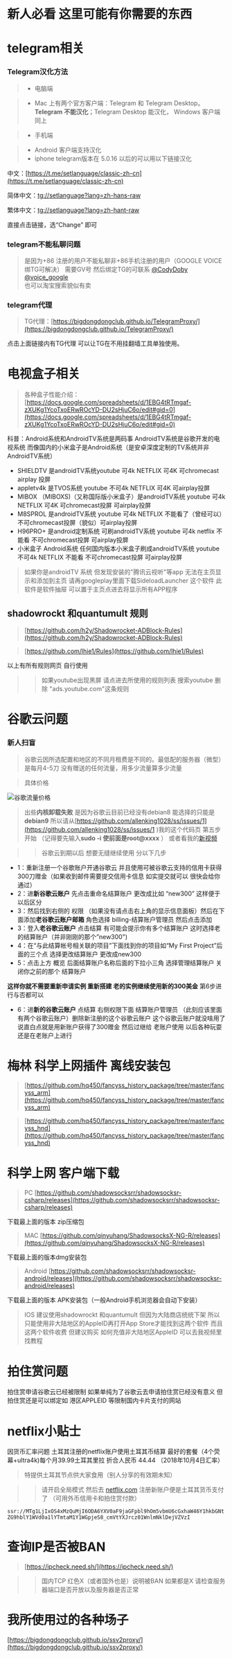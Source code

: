 # **新人必看 这里可能有你需要的东西**
# telegram相关
###                     Telegram汉化方法 

> * 电脑端


> * Mac 上有两个官方客户端：Telegram 和 Telegram Desktop。**Telegram 不能汉化**；Telegram Desktop 能汉化，
Windows 客户端同上

> * 手机端 

> * Android 客户端支持汉化
> * iphone telegram版本在 5.0.16 以后的可以用以下链接汉化 

中文：[https://t.me/setlanguage/classic-zh-cn](https://t.me/setlanguage/classic-zh-cn)

简体中文：[tg://setlanguage?lang=zh-hans-raw](tg://setlanguage?lang=zh-hans-raw)

繁体中文：[tg://setlanguage?lang=zh-hant-raw](tg://setlanguage?lang=zh-hant-raw)

直接点击链接，选“Change” 即可

###                   telegram不能私聊问题
>是因为+86 注册的用户不能私聊非+86手机注册的用户（GOOGLE VOICE绑TG可解决）
需要GV号 然后绑定TG的可联系  [@CodyDoby](https://t.me/CodyDoby)  [@voice_google](https://t.me/voice_google)  
也可以淘宝搜索貌似有卖

###                    telegram代理
>TG代理：[https://bigdongdongclub.github.io/TelegramProxy/](https://bigdongdongclub.github.io/TelegramProxy/)

点击上面链接内有TG代理  可以让TG在不用挂翻墙工具单独使用。

#                      电视盒子相关
>各种盒子性能介绍：[https://docs.google.com/spreadsheets/d/1EBG4tRTmgaf-zXUKg1YcoTxoERwROcYD-DU2sHjuC6o/edit#gid=0](https://docs.google.com/spreadsheets/d/1EBG4tRTmgaf-zXUKg1YcoTxoERwROcYD-DU2sHjuC6o/edit#gid=0)

科普：Android系统和AndroidTV系统是两码事  AndroidTV系统是谷歌开发的电视系统 而像国内的小米盒子是Android系统（是安卓深度定制的TV系统并非AndroidTV系统）

* SHIELDTV  是androidTV系统youtube 可4k NETFLIX 可4K 可chromecast airplay 投屏
* appletv4k  是TVOS系统  youtube 不可4k NETFLIX 可4K  可airplay投屏
* MIBOX （MIBOXS)（又称国际版小米盒子）是androidTV系统 youtube 可4k NETFLIX 可4K 可chromecast投屏 可airplay投屏
* M8SPROL  是androidTV系统 youtube 可4k NETFLIX 不能看了（曾经可以） 不可chromecast投屏（貌似）可airplay投屏
* H96PRO+  是android定制系统 可刷androidTV系统 youtube 可4k netflix 不能看 不可chromecast投屏 可airplay投屏
* 小米盒子 Android系统 任何国内版本小米盒子刷成androidTV系统 youtube 不可4k NETFLIX 不能看 不可chromecast投屏 可airplay投屏

>如果你是androidTV 系统 但发现安装的"腾讯云视听"等app 无法在主页显示和添加到主页 请再googleplay里面下载SideloadLauncher 这个软件 此软件是软件抽屉 可以置于主页点进去将显示所有APP程序


##          shadowrockt 和quantumult 规则
>[https://github.com/h2y/Shadowrocket-ADBlock-Rules](https://github.com/h2y/Shadowrocket-ADBlock-Rules)

>[https://github.com/lhie1/Rules](https://github.com/lhie1/Rules)

以上有所有规则网页  自行使用
>>如果youtube出现黑屏 请点进去所使用的规则列表 搜索youtube 删除 "ads.youtube.com"这条规则

#                       谷歌云问题

### 新人扫盲

>谷歌云因所选配置和地区的不同月租费是不同的。最低配的服务器（微型）是每月4-5刀
没有赠送的任何流量，用多少流量算多少流量

>具体价格

![谷歌流量价格](https://blog1.jyzzj.online/wp-content/uploads/2018/01/2018-01-27_121544.png)

>出些**内核卸载失败** 是因为谷歌云目前已经没有debian8 能选择的只能是**debian9** 所以请从[https://github.com/allenking1028/ss/issues/1](https://github.com/allenking1028/ss/issues/1 )我的这个代码页 第五步开始 （记得要先输入**sudo -i  使前面是root@xxxx** ）
或者看我的[新视频](https://www.youtube.com/watch?v=1jMgiqGpX-I)

>>谷歌云到期以后 想要无缝继续使用 分以下几步

* 1：重新注册一个谷歌账户开通谷歌云 并且使用可被谷歌云支持的信用卡获得300刀赠金（如果收到邮件需要提交信用卡信息 如实提交就可以 很快会给你通过）
* 2：进**新谷歌云账户** 先点击重命名结算账户 更改成比如 “new300” 这样便于以后区分
* 3：然后找到右侧的 权限 （如果没有请点击右上角的显示信息面板）然后在下面添加**老谷歌云账户邮箱** 角色选择 billing-结算账户管理员 然后点击添加
* 3：登入**老谷歌云账户** 点击结算 有可能会提示你有多个结算账户 这时选择老的结算账户（并非刚刚的那个”new300")
* 4：在“与此结算帐号相关联的项目”下面找到你的项目如“My First Project”后面的三个点 选择更改结算账户 更改成new300
* 5：点击上方 概览 后面结算账户名称后面的下拉小三角 选择管理结算账户 关闭你之前的那个 结算账户 

**这样你就不需要重新申请实例 重新搭建 老的实例继续使用新的300美金** 第6步进行与否都可以

* 6：进**新的谷歌云账户** 点结算 右侧权限下面 结算账户管理员 （此刻应该里面有两个谷歌云账户）删除新注册的这个谷歌云账户 这个谷歌云账户就没啥用了
说直白点就是用新账户获得了300赠金 然后过继给 老账户使用 以后各种玩耍还是在老账户上进行

#             梅林 科学上网插件 离线安装包
>[https://github.com/hq450/fancyss_history_package/tree/master/fancyss_arm](https://github.com/hq450/fancyss_history_package/tree/master/fancyss_arm)

>[https://github.com/hq450/fancyss_history_package/tree/master/fancyss_hnd](https://github.com/hq450/fancyss_history_package/tree/master/fancyss_hnd)

# 科学上网 客户端下载

> PC [https://github.com/shadowsocksrr/shadowsocksr-csharp/releases](https://github.com/shadowsocksrr/shadowsocksr-csharp/releases)

下载最上面的版本 zip压缩包

> MAC [https://github.com/qinyuhang/ShadowsocksX-NG-R/releases](https://github.com/qinyuhang/ShadowsocksX-NG-R/releases)

下载最上面的版本dmg安装包

>Android [https://github.com/shadowsocksrr/shadowsocksr-android/releases](https://github.com/shadowsocksrr/shadowsocksr-android/releases)

下载最上面的版本 APK安装包（一般Android手机浏览器会自动下安装）

>IOS 建议使用shadowrockt 和quantumult 但因为大陆商店统统下架 所以只能使用非大陆地区的AppleID再打开App Store才能找到这两个软件 而且这两个软件收费 但建议购买 如何充值非大陆地区AppleID 可以去我视频里找教程

# 拍住赏问题
拍住赏申请谷歌云已经被限制 如果单纯为了谷歌云去申请拍住赏已经没有意义 
但拍住赏还是可以绑定如 港区APPLEID 等限制国内卡片支付的网站

# netflix小贴士

因货币汇率问题 土耳其注册的netflix账户使用土耳其币结算 最好的套餐（4个荧幕+ultra4k)每个月39.99土耳其里拉 折合人民币 44.44 （2018年10月4日汇率）
> 特提供土耳其节点供大家食用（别人分享的有效期未知）

>> 请开启全局模式 然后去 [netflix.com](https://netflix.com) 注册新账户便是土耳其货币支付了 （可用外币信用卡和拍住赏付款）

`ssr://MTg1LjIxOS4xMzQuMjI6ODA6YXV0aF9jaGFpbl9hOm5vbmU6cGxhaW46Y1hkbGNtZG9hblY1WVd0a1lYTmtaM1Y1WGpjeS8_cmVtYXJrcz01WnlmNklDejVZVzI`

# 查询IP是否被BAN

> [https://ipcheck.need.sh/](https://ipcheck.need.sh/)

>> 国内TCP 红色X（或者国外也是）说明被BAN 如果都是X 请检查服务器端口是否开放以及服务器是否正常

# 我所使用过的各种场子

[https://bigdongdongclub.github.io/ssv2proxy/](https://bigdongdongclub.github.io/ssv2proxy/)
